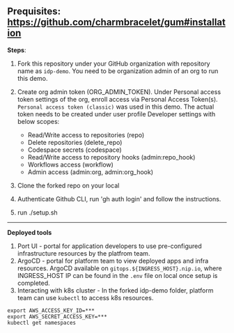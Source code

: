 **Prequisites**:
https://github.com/charmbracelet/gum#installation
-----
**Steps**:

1. Fork this repository under your GitHub organization with repository name as `idp-demo`.  You need to be organization admin of an org to run this demo.

2. Create org admin token (ORG_ADMIN_TOKEN). Under Personal access token settings of the org, enroll access via Personal Access Token(s).  `Personal access token (classic)` was used in this demo.
The actual token needs to be created under user profile Developer settings with below scopes:
   - Read/Write access to repositories (repo)
   - Delete repositories (delete_repo)
   - Codespace secrets (codespace)
   - Read/Write access to repository hooks (admin:repo_hook)
   - Workflows access (workflow)
   - Admin access (admin:org, admin:org_hook)

3. Clone the forked repo on your local
4. Authenticate Github CLI, run 'gh auth login' and follow the instructions.
5. run ./setup.sh

-----


**Deployed tools**
1. Port UI - portal for application developers to use pre-configured infrastructure resources by the platfrom team.
2. ArgoCD - portal for platform team to view deployed apps and infra resources. ArgoCD available on `gitops.${INGRESS_HOST}.nip.io`, where INGRESS_HOST IP can be found in the `.env` file on local once setup is completed.
3. Interacting with k8s cluster - In the forked idp-demo folder, platform team can use `kubectl` to access k8s resources.
```
export AWS_ACCESS_KEY_ID=***
export AWS_SECRET_ACCESS_KEY=***
kubectl get namespaces
```

